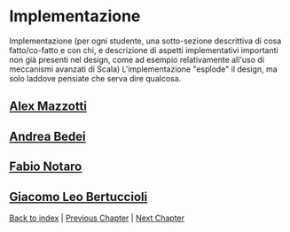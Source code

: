 # Implementazione
Implementazione (per ogni studente, una sotto-sezione descrittiva di cosa fatto/co-fatto e con chi, e descrizione di aspetti implementativi importanti non già presenti nel design, come ad esempio relativamente all'uso di meccanismi avanzati di Scala)
L'implementazione "esplode" il design, ma solo laddove pensiate che serva dire qualcosa.

## [Alex Mazzotti](alex/alex.md)

## [Andrea Bedei](andrea/andrea.md)

## [Fabio Notaro](fabio/fabio.md)

## [Giacomo Leo Bertuccioli](giacomo/giacomo.md)

[Back to index](../index.md) |
[Previous Chapter](../5-detailed-design/index.md) |
[Next Chapter](../7-testing/index.md)